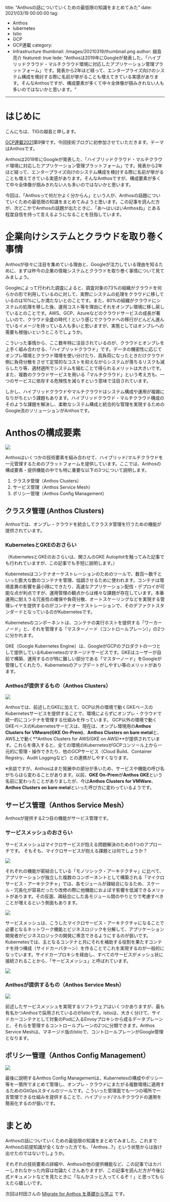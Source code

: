 title: "Anthosの話についていくための最低限の知識をまとめてみた"
date: 2021/03/19 00:00:00
tag:
  - Anthos
  - Iubernetes
  - Istio
  - GCP
  - GCP連載
category:
  - Infrastructure
thumbnail: /images/20210319/thumbnail.png
author: 越島亮介
featured: true
lede: "Anthosは2019年にGoogleが発表した、「ハイブリッドクラウド・マルチクラウド環境に対応したアプリケーション管理プラットフォーム」です。発表から2年ほど経って、エンタープライズ向けのシステム構成を検討する際に名前が挙がることも増えてきている実感があります。そんなAnthosですが、構成要素が多くて中々全体像が掴みきれない人も多いのではないかと思います。"
---
# はじめに

こんにちは、TIGの越島と申します。

[GCP連載2021](/articles/20210307)第9弾です。今回技術ブログに初参加させていただきます。テーマはAnthosです。

Anthosは2019年にGoogleが発表した、「ハイブリッドクラウド・マルチクラウド環境に対応したアプリケーション管理プラットフォーム」です。発表から2年ほど経って、エンタープライズ向けのシステム構成を検討する際に名前が挙がることも増えてきている実感があります。そんなAnthosですが、構成要素が多くて中々全体像が掴みきれない人も多いのではないかと思います。

今回は、「Anthosって何だかよく分からん」という人が、Anthosの話題についていくための最低限の知識をまとめてみようと思います。この記事を読んだ方が、次どこかでAnthosの話題が出たときに、「あ〜はいはいAnthosね」とある程度自信を持って言えるようになることを目指しています。

# 企業向けシステムとクラウドを取り巻く事情

Anthosが徐々に注目を集めている理由と、Googleが注力している理由を知るために、まずは昨今の企業の情報システムとクラウドを取り巻く事情について見てみましょう。

Googleによって行われた調査によると、調査対象の73%の組織がクラウドを何らかの形で利用しているのに対して、実際にシステムの処理をクラウドに移しているのは10%にしか満たないとのことです。また、80%の組織がクラウドにシステムの処理を移した後、運用コスト等を理由にそれをオンプレ環境に移し戻しているとのことです。AWS、GCP、Azureなどのクラウドサービスの成長が著しいので、クラウド全盛の時代！という感じでクラウドへの移行がどんどん進んでいるイメージを持っている人も多いと思いますが、実態としてはオンプレへの需要も根強いというところでしょうか。

こういった事情から、ここ数年特に注目されているのが、クラウドとオンプレを上手く組み合わせる、「ハイブリッドクラウド」です。データの機密性に応じてオンプレ環境とクラウド環境を使い分けたり、高負荷になったときだけクラウド側に負荷分散をさせて定常的なコストを抑えながらシステムが落ちるリスクも減らしたり等、適材適所でシステムを組むことで得られるメリットは大きいです。また、複数のクラウドサービスを用いる「マルチクラウド」という考え方も、一つのサービスに依存する危険性を減らすという意味で注目されています。

しかし、ハイブリッドクラウドやマルチクラウドはシステム構成や運用が複雑になりがちという課題もあります。ハイブリッドクラウド・マルチクラウド構成のそのような課題を解決し、柔軟なシステム構成と統合的な管理を実現するためのGoogle流のソリューションがAnthosです。

# Anthosの構成要素

![](/images/20210319/Anthos_Diagram_(3).png)

Anthosはいくつかの技術要素を組み合わせて、ハイブリッド/マルチクラウドを一元管理するためのプラットフォームを提供しています。ここでは、Anthosの構成要素・提供機能の中でも特に重要な以下の3つについて説明します。

1. クラスタ管理（Anthos Clusters）
2. サービス管理（Anthos Service Mesh）
3. ポリシー管理（Anthos Config Management）

## クラスタ管理 (Anthos Clusters)

Anthosでは、オンプレ・クラウドを統合してクラスタ管理を行うための機能が提供されています。

### KubernetesとGKEのおさらい

（KubernetesとGKEのおさらいは、関さんのGKE Autopilotを触ってみた記事でも行われていますが、この記事でも手短に説明します。）

Kubernetesはコンテナオーケストレーションのためのツールで、数百〜数千といった膨大な数のコンテナを管理、協調させるために使われます。コンテナは環境差異の影響を最小限にできたり、高速なアプリケーション配信・デプロイが可能な点が利点ですが、運用管理の観点からは様々な課題が存在しています。本番運用に耐えうる冗長性の確保や負荷分散、オートスケーリングなどを実現する管理レイヤを提供するのがコンテナオーケストレーションで、そのデファクトスタンダードとなっているのがKubernetesです。

Kubernetesのコンポーネントは、コンテナの実行ホストを提供する「ワーカーノード」と、それを管理する「マスターノード（コントロールプレーン）」の2つに分かれます。

GKE（Google Kubernetes Engine）は、GoogleがGCPのプロダクトの一つとして提供しているKubernetesのマネージドサービスです。GKEはユーザーが自前で構築、運用するのが特に難しい部分である「マスターノード」をGoogleが管理してくれたり、Kubernetesのアップデートがしやすい等のメリットがあります。

### Anthosが提供するもの（Anthos Clusters）

![](/images/20210319/Anthos_Diagram_(4).png)

Anthosでは、前述したGKEに加えて、GCP以外の環境で動くGKEベースのKubernetesサービスを提供することで、環境によらずにオンプレ・クラウドで統一的にコンテナを管理する仕組みを作っています。
GCP以外の環境で動くGKEベースのKubernetesサービスは、現在は、オンプレ環境用の**Anthos Clusters for VMware(GKE On-Prem)**、**Anthos Clusters on bare metal**と、AWS上で動く**Anthos Clusters for AWS(GKE on AWS)**が提供されています。これらを導入すると、全ての環境のKubernetesがGCPコンソール上から一元的に管理・操作できたり、他のGCPサービス（Cloud Build、Container Registry、Audit Loggingなど）との連携がしやすくなります。

※余談ですが、Anthosはまだ発展中の部分が多いため、サービスや機能の呼び名がちらほら変わることがあります。以前、**GKE On-Prem**が**Anthos GKE**という名前に変わったことがありましたが、今は**Anthos Clusters for VMWare**、**Anthos Clusters on bare metal**といった呼び方に変わっているようです。

## サービス管理（Anthos Service Mesh）

Anthosが提供する2つ目の機能がサービス管理です。

### サービスメッシュのおさらい

サービスメッシュはマイクロサービスが抱える問題解決のための1つのアプローチです。
そもそも、マイクロサービスが抱える課題とは何でしょうか？

![](/images/20210319/Anthos_Diagram-Page-2.png)

それぞれの機能が密結合している「モノリシック・アーキテクチャ」に比べて、アプリケーションが独立した複数のコンポーネントとして構築される「マイクロサービス・アーキテクチャ」では、各モジュールが疎結合になるため、スケール・冗長化が容易だったり改修の際に他機能におよぼす影響を低減できるメリットがあります。その反面、疎結合にした各モジュール間のやりとりで考慮すべきことが増えるという側面もあります。

![](/images/20210319/Anthos_Diagram-Copy_of_Page-2_(3).png)

サービスメッシュは、こうしたマイクロサービス・アーキテクチャになることで必要となるネットワーク機能とビジネスロジックを分解して、アプリケーション開発者がビジネスロジックの開発に専念できるようにするのが狙いです。Kubernetesでは、主となるコンテナと共にそれを補助する役割を果たすコンテナを持つ構成（サイドカーパターン）を作ることでこれを実現するのが一般的になっています。サイドカープロキシを経由し、すべてのサービスがメッシュ状に接続されることから、「サービスメッシュ」と呼ばれています。

![](/images/20210319/Anthos_Diagram-Copy_of_Copy_of_Page-2_(2).png)

### Anthosが提供するもの（Anthos Service Mesh）

![](/images/20210319/Anthos_Diagram-Copy_of_Page-1.png)

前述したサービスメッシュを実現するソフトウェアはいくつかありますが、最も有名かつAnthosで採用されているのがIstioです。Istioは、大きく分けて、サイドカーコンテナとして対象のPodに入るEnvoyプロキシから成るデータプレーンと、それらを管理するコントロールプレーンの2つに分類できます。Anthos Service Meshは、マネージド版のIstioで、コントロールプレーンがGoogle管理となります。



## ポリシー管理（Anthos Config Management）

![](/images/20210319/Anthos_Diagram-Copy_of_Copy_of_Page-1.png)

最後に説明するAnthos Config Managementは、Kubernetesの構成やポリシー等を一箇所でまとめて管理し、オンプレ・クラウドにまたがる複数環境に適用するためのGitOpsスタイルのツールです。こういった管理面でも一つの場所で一言管理できる仕組みを提供することで、ハイブリッド/マルチクラウドの運用を簡易化するのが狙いです。

# まとめ

Anthosの話についていくための最低限の知識をまとめてみました。これまでAnthosの前提知識が全くなかった方でも、「Anthos...?」という状態からは抜け出せたのではないでしょうか。

それぞれの技術要素の詳細や、Anthosの他の提供機能など、この記事ではカバーしきれなかった内容は勿論たくさんありますが、この記事を読んだ方が今後公式ドキュメントなどを見たときに「なんかスッと入ってくるぞ！」と思ってもらえたら嬉しいです。

次回は村田さんの [Migrate for Anthos を基礎から学ぶ](/articles/20210322/) です。
